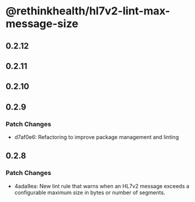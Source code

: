 # @rethinkhealth/hl7v2-lint-max-message-size

## 0.2.12

## 0.2.11

## 0.2.10

## 0.2.9

### Patch Changes

- d7af0e6: Refactoring to improve package management and linting

## 0.2.8

### Patch Changes

- 4ada9ea: New lint rule that warns when an HL7v2 message exceeds a configurable maximum size in bytes or number of segments.
